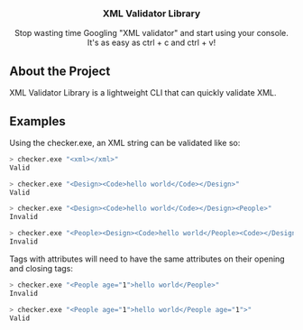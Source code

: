 <div align="center">
    <h3>XML Validator Library</h3>
    <p>Stop wasting time Googling "XML validator" and start using your console. It's as easy as ctrl + c and ctrl + v!</p>
</div>

## About the Project

XML Validator Library is a lightweight CLI that can quickly validate XML.

## Examples

Using the checker.exe, an XML string can be validated like so:

```sh
> checker.exe "<xml></xml>"
Valid
```

```sh
> checker.exe "<Design><Code>hello world</Code></Design>"
Valid
```

```sh
> checker.exe "<Design><Code>hello world</Code></Design><People>"
Invalid
```

```sh
> checker.exe "<People><Design><Code>hello world</People><Code></Design>"
Invalid
```

Tags with attributes will need to have the same attributes on their opening and closing tags:

```sh
> checker.exe "<People age="1">hello world</People>"
Invalid
```

```sh
> checker.exe "<People age="1">hello world</People age="1">"
Valid
```
